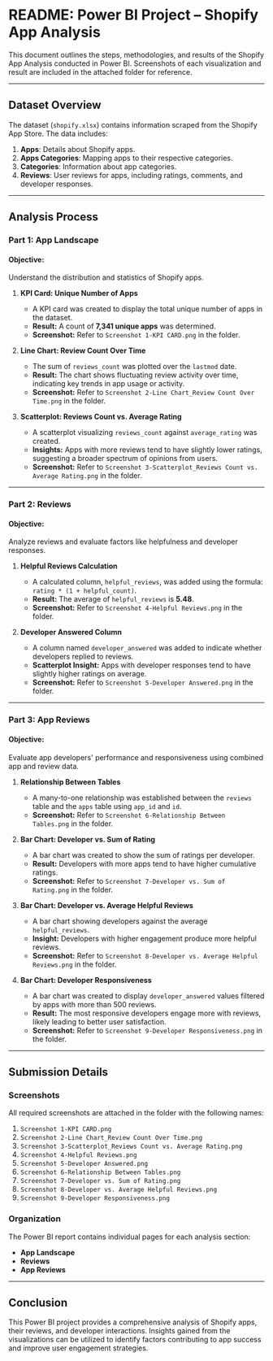 # README: Power BI Project – Shopify App Analysis

This document outlines the steps, methodologies, and results of the Shopify App Analysis conducted in Power BI. Screenshots of each visualization and result are included in the attached folder for reference.

---

## Dataset Overview

The dataset (`shopify.xlsx`) contains information scraped from the Shopify App Store. The data includes:

1. **Apps**: Details about Shopify apps.
2. **Apps Categories**: Mapping apps to their respective categories.
3. **Categories**: Information about app categories.
4. **Reviews**: User reviews for apps, including ratings, comments, and developer responses.

---

## Analysis Process

### **Part 1: App Landscape**

#### Objective:
Understand the distribution and statistics of Shopify apps.

1. **KPI Card: Unique Number of Apps**  
   - A KPI card was created to display the total unique number of apps in the dataset.  
   - **Result:** A count of **7,341 unique apps** was determined.  
   - **Screenshot:** Refer to `Screenshot 1-KPI CARD.png` in the folder.

2. **Line Chart: Review Count Over Time**  
   - The sum of `reviews_count` was plotted over the `lastmod` date.  
   - **Result:** The chart shows fluctuating review activity over time, indicating key trends in app usage or activity.  
   - **Screenshot:** Refer to `Screenshot 2-Line Chart_Review Count Over Time.png` in the folder.

3. **Scatterplot: Reviews Count vs. Average Rating**  
   - A scatterplot visualizing `reviews_count` against `average_rating` was created.  
   - **Insights:** Apps with more reviews tend to have slightly lower ratings, suggesting a broader spectrum of opinions from users.  
   - **Screenshot:** Refer to `Screenshot 3-Scatterplot_Reviews Count vs. Average Rating.png` in the folder.

---

### **Part 2: Reviews**

#### Objective:
Analyze reviews and evaluate factors like helpfulness and developer responses.

1. **Helpful Reviews Calculation**  
   - A calculated column, `helpful_reviews`, was added using the formula: `rating * (1 + helpful_count)`.  
   - **Result:** The average of `helpful_reviews` is **5.48**.  
   - **Screenshot:** Refer to `Screenshot 4-Helpful Reviews.png` in the folder.

2. **Developer Answered Column**  
   - A column named `developer_answered` was added to indicate whether developers replied to reviews.  
   - **Scatterplot Insight:** Apps with developer responses tend to have slightly higher ratings on average.  
   - **Screenshot:** Refer to `Screenshot 5-Developer Answered.png` in the folder.

---

### **Part 3: App Reviews**

#### Objective:
Evaluate app developers' performance and responsiveness using combined app and review data.

1. **Relationship Between Tables**  
   - A many-to-one relationship was established between the `reviews` table and the `apps` table using `app_id` and `id`.  
   - **Screenshot:** Refer to `Screenshot 6-Relationship Between Tables.png` in the folder.

2. **Bar Chart: Developer vs. Sum of Rating**  
   - A bar chart was created to show the sum of ratings per developer.  
   - **Result:** Developers with more apps tend to have higher cumulative ratings.  
   - **Screenshot:** Refer to `Screenshot 7-Developer vs. Sum of Rating.png` in the folder.

3. **Bar Chart: Developer vs. Average Helpful Reviews**  
   - A bar chart showing developers against the average `helpful_reviews`.  
   - **Insight:** Developers with higher engagement produce more helpful reviews.  
   - **Screenshot:** Refer to `Screenshot 8-Developer vs. Average Helpful Reviews.png` in the folder.

4. **Bar Chart: Developer Responsiveness**  
   - A bar chart was created to display `developer_answered` values filtered by apps with more than 500 reviews.  
   - **Result:** The most responsive developers engage more with reviews, likely leading to better user satisfaction.  
   - **Screenshot:** Refer to `Screenshot 9-Developer Responsiveness.png` in the folder.

---

## Submission Details

### Screenshots
All required screenshots are attached in the folder with the following names:
1. `Screenshot 1-KPI CARD.png`
2. `Screenshot 2-Line Chart_Review Count Over Time.png`
3. `Screenshot 3-Scatterplot_Reviews Count vs. Average Rating.png`
4. `Screenshot 4-Helpful Reviews.png`
5. `Screenshot 5-Developer Answered.png`
6. `Screenshot 6-Relationship Between Tables.png`
7. `Screenshot 7-Developer vs. Sum of Rating.png`
8. `Screenshot 8-Developer vs. Average Helpful Reviews.png`
9. `Screenshot 9-Developer Responsiveness.png`

### Organization
The Power BI report contains individual pages for each analysis section:
- **App Landscape**
- **Reviews**
- **App Reviews**

---

## Conclusion

This Power BI project provides a comprehensive analysis of Shopify apps, their reviews, and developer interactions. Insights gained from the visualizations can be utilized to identify factors contributing to app success and improve user engagement strategies.
